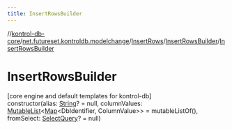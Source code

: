 ```yaml
---
title: InsertRowsBuilder
---
```

//[kontrol-db-core](../../../../index.html)/[net.futureset.kontroldb.modelchange](../../index.html)/[InsertRows](../index.html)/[InsertRowsBuilder](index.html)/[InsertRowsBuilder](-insert-rows-builder.html)



# InsertRowsBuilder



[core engine and default templates for kontrol-db]\
constructor(alias: [String](https://kotlinlang.org/api/latest/jvm/stdlib/kotlin/-string/index.html)? = null, columnValues: [MutableList](https://kotlinlang.org/api/latest/jvm/stdlib/kotlin.collections/-mutable-list/index.html)&lt;[Map](https://kotlinlang.org/api/latest/jvm/stdlib/kotlin.collections/-map/index.html)&lt;DbIdentifier, ColumnValue&gt;&gt; = mutableListOf(), fromSelect: [SelectQuery](../../-select-query/index.html)? = null)




